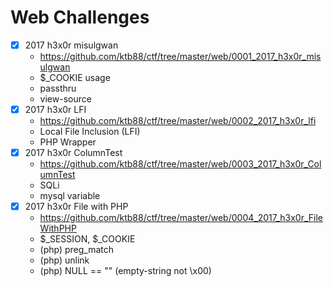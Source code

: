 # Web Challenges

* [x] 2017 h3x0r misulgwan
  - https://github.com/ktb88/ctf/tree/master/web/0001_2017_h3x0r_misulgwan
  - $\_COOKIE usage
  - passthru
  - view-source
* [x] 2017 h3x0r LFI
  - https://github.com/ktb88/ctf/tree/master/web/0002_2017_h3x0r_lfi
  - Local File Inclusion (LFI)
  - PHP Wrapper
* [x] 2017 h3x0r ColumnTest
  - https://github.com/ktb88/ctf/tree/master/web/0003_2017_h3x0r_ColumnTest
  - SQLi
  - mysql variable
* [x] 2017 h3x0r File with PHP
  - https://github.com/ktb88/ctf/tree/master/web/0004_2017_h3x0r_FileWithPHP
  - $\_SESSION, $\_COOKIE
  - (php) preg_match
  - (php) unlink
  - (php) NULL == "" (empty-string not \x00)
